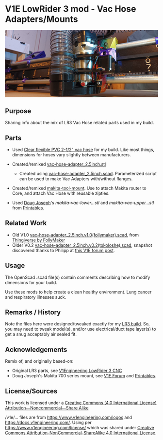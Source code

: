  # V1E LowRider 3 mod - Vac Hose Adapters/Mounts

![image](vac_hose_build_25pct.jpg)

## Purpose
Sharing info about the mix of LR3 Vac Hose related parts used in my build.

## Parts
- Used [Clear flexible PVC 2-1/2" vac hose](https://www.amazon.com/gp/product/B01M6C4M9J/ref=ppx_yo_dt_b_search_asin_title?ie=UTF8&psc=1) for my build.  Like most things, dimensions for hoses vary slightly between manufacturers.  
- Created/remixed [vac-hose-adapter_2.5inch.stl](vac-hose-adapter_2.5inch.stl)<br/>
  - Created using [vac-hose-adapter_2.5inch.scad](vac-hose-adapter_2.5inch.aza.scad).  Parameterized script can be used to make Vac Adapters with/without flanges.<br/>

- Created/remixed [makita-tool-mount](../makita-tool-mount/README.md).  Use to attach Makita router to Core, and attach Vac Hose with reusable zipties.<br/>

- Used [Doug Joseph](https://www.youtube.com/@design8studio)'s _makita-vac-lower...stl_ and _makita-vac-upper...stl_ from [Printables](https://www.printables.com/model/212623-lowrider-3-cnc-makita-700-series-mount-removable-d).<br/>

## Related Work
- Old V1.0 [vac-hose-adapter_2.5inch.v1.0(follymaker).scad](vac-hose-adapter_2.5inch.v1.0(follymaker).scad), from [Thingiverse by FollyMaker](https://www.thingiverse.com/thing:1246651)<br/>
- Older V0.2 [vac-hose-adapter_2.5inch.v0.2(tokoloshe).scad](vac-hose-adapter_2.5inch.v0.2(tokoloshe).scad), snapshot discovered thanks to Philipp at [this V1E forum post](https://forum.v1engineering.com/t/vacuum-hose-size/35926/3?u=aaronse).


## Usage
The OpenScad .scad file(s) contain comments describing how to modify dimensions for your build.

Use these mods to help create a clean healthy environment.  Lung cancer and respiratory illnesses suck.


## Remarks / History

Note the files here were designed/tweaked exactly for my [LR3 build](https://www.youtube.com/watch?v=FJ7nYio8oOE).  So, you may need to tweak model(s), and/or use electrical/duct tape layer(s) to get a snug acceptably air sealed fit.


## Acknowledgements
Remix of, and originally based-on:

- Original LR3 parts, see [V1Engineering LowRider 3 CNC](https://docs.v1engineering.com/lowrider)
- Doug Joseph's Makita 700 series mount, see [V1E Forum](https://forum.v1engineering.com/t/lowrider-v3-makita-700-series-mount-removable-dust-shoe-remixed-for-2-5-hose-v1-1/33180) and [Printables](https://www.printables.com/model/212623-lowrider-3-cnc-makita-700-series-mount-removable-d).
 


## License/Sources
This work is licensed under a [Creative Commons (4.0 International License)
Attribution—Noncommercial—Share Alike](http://creativecommons.org/licenses/by-nc-sa/4.0/)

/v1e/... files are from https://www.v1engineering.com/logos and https://docs.v1engineering.com/.  Using per https://www.v1engineering.com/license/ which was shared under [Creative Commons Attribution-NonCommercial-ShareAlike 4.0 International License](https://creativecommons.org/licenses/by-nc-sa/4.0/).
